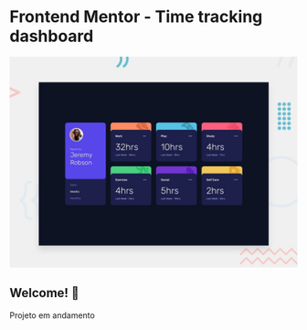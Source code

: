 # Frontend Mentor - Time tracking dashboard

![Design preview for the Time tracking dashboard coding challenge](./design/desktop-preview.jpg)

## Welcome! 👋

Projeto em andamento
